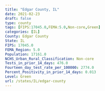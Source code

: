 ```yaml
---
title: "Edgar County, IL"
date: 2021-02-23
draft: false
type: county
tags: [FIPS:17045.0,FEMA:5.0,Non-core,Green]
categories: [IL]
County: Edgar County
State: IL
FIPS: 17045.0
FEMA_Region: 5.0
Population: 17161.0
NCHS_Urban_Rural_Classification: Non-core
Tests_in_prior_14_days: 476.0
Fourteen_day_test_rate_per_100000: 2774.0
Percent_Positivity_in_prior_14_days: 0.013
Level: Green
url: /states/IL/edgar-county
---
```



